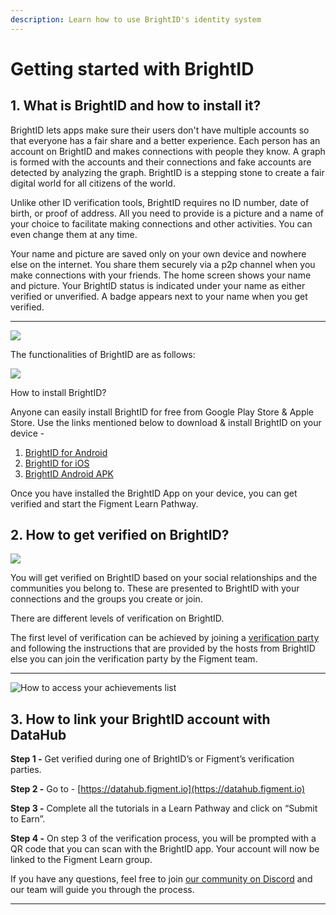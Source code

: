 ```yaml
---
description: Learn how to use BrightID's identity system
---
```


# Getting started with BrightID

## **1. What is BrightID and how to install it?**

BrightID lets apps make sure their users don't have multiple accounts so that everyone has a fair share and a better experience. Each person has an account on BrightID and makes connections with people they know. A graph is formed with the accounts and their connections and fake accounts are detected by analyzing the graph. BrightID is a stepping stone to create a fair digital world for all citizens of the world.

Unlike other ID verification tools, BrightID requires no ID number, date of birth, or proof of address. All you need to provide is a picture and a name of your choice to facilitate making connections and other activities. You can even change them at any time.

Your name and picture are saved only on your own device and nowhere else on the internet. You share them securely via a p2p channel when you make connections with your friends. The home screen shows your name and picture. Your BrightID status is indicated under your name as either verified or unverified. A badge appears next to your name when you get verified.  
****

![](https://lh6.googleusercontent.com/i2k1KGACG0qMTg_emK_Pxo40I63UX4FCQF0qiubSTW-uBXJaiZHe037iSJpVn9tvgKMZb-NcHaTlTzYpQ36zBDSUnPr1UJe9-M2MnXinRrrKCBaABGB5TdkNPLV0q_M2r0hmnusO)

The functionalities of BrightID are as follows:  

![](https://lh3.googleusercontent.com/jHa1zLg6Ae36qdZs8mH8Eu9UulTJCscury1jYwCPWtf-71PKtLwBnUou0BaDD2W4mZChQYVc4aYMkJFeRN2rGjnzK6mFWzaXC04821Izk8epcPhmSbVFp-7E6FoeWqfR5liSL9l5)

How to install BrightID?

Anyone can easily install BrightID for free from Google Play Store & Apple Store. Use the links mentioned below to download & install BrightID on your device -

1. [BrightID for Android](https://play.google.com/store/apps/details?id=org.brightid)
2. [BrightID for iOS](https://apps.apple.com/us/app/brightid/id1428946820)
3. [BrightID Android APK](https://drive.google.com/file/d/1EJIFrf8xPNrES6prB4qYaJogtYwEIKCG)

Once you have installed the BrightID App on your device, you can get verified and start the Figment Learn Pathway.

## **2. How to get verified on BrightID?**

![](https://lh3.googleusercontent.com/aRgy5liEJI5HNsSnzOqfQqrLAvcK_MnEblyukcUyfZRRoQirm4Xrz37WJ_p3Ne7avKalJ4cOIZNOjzFjyG365lB4DsssOGNj5HNOnsy_xgZxAXfTJcHd0OQ9XoyydUaGW5IszRdZ)

You will get verified on BrightID based on your social relationships and the communities you belong to. These are presented to BrightID with your connections and the groups you create or join.

There are different levels of verification on BrightID. 

The first level of verification can be achieved by joining a [verification party](http://meet.brightid.org/) and following the instructions that are provided by the hosts from BrightID else you can join the verification party by the Figment team.  
****

![How to access your achievements list](https://lh4.googleusercontent.com/gX9agGGySsr-dhVgu3cE1Q3qhU_HhhHzlZVbdfpIPaxp38suQUEdrbmArWRiFvj_PHlpOOuy0-v-fEMqLghskjUO6AEfVxeZwsMGv6_zaDq5kW5qzuukk65KjMZLf60iChT6sFPY)

## **3. How to link your BrightID account with DataHub**

**Step 1 -** Get verified during one of BrightID’s or Figment’s verification parties. 

**Step 2 -** Go to - [https://datahub.figment.io](https://datahub.figment.io)

**Step 3 -** Complete all the tutorials in a Learn Pathway and click on “Submit to Earn”. 

**Step 4 -** On step 3 of the verification process, you will be prompted with a QR code that you can scan with the BrightID app. Your account will now be linked to the Figment Learn group. 

If you have any questions, feel free to join [our community on Discord](https://discord.gg/5mUUqaTGr9) and our team will guide you through the process.  
  
****

